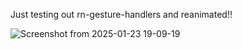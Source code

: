 Just testing out rn-gesture-handlers and reanimated!!


![Screenshot from 2025-01-23 19-09-19](https://github.com/user-attachments/assets/6f572e6d-17f4-45e6-9d8c-558040013800)
